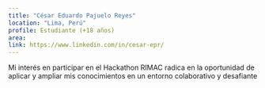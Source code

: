 ```yaml
---
title: "César Eduardo Pajuelo Reyes"
location: "Lima, Perú"
profile: Estudiante (+18 años)
area: 
link: https://www.linkedin.com/in/cesar-epr/
---
```


Mi interés en participar en el Hackathon RIMAC radica en la oportunidad de aplicar y ampliar mis conocimientos en un entorno colaborativo y desafiante